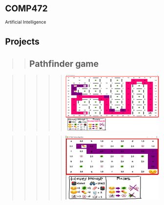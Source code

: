 # COMP472

Artificial Intelligence

# Projects

> > # Pathfinder game

> > > > > ![til](project1/screenshot1.PNG)

> > > > > ![til](project1/screenshot2.PNG)
